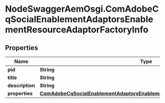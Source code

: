 # NodeSwaggerAemOsgi.ComAdobeCqSocialEnablementAdaptorsEnablementResourceAdaptorFactoryInfo

## Properties

Name | Type | Description | Notes
------------ | ------------- | ------------- | -------------
**pid** | **String** |  | [optional] 
**title** | **String** |  | [optional] 
**description** | **String** |  | [optional] 
**properties** | [**ComAdobeCqSocialEnablementAdaptorsEnablementResourceAdaptorFactoryProperties**](ComAdobeCqSocialEnablementAdaptorsEnablementResourceAdaptorFactoryProperties.md) |  | [optional] 


